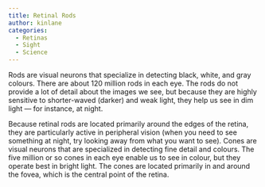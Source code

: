 ```yaml
---
title: Retinal Rods
author: kinlane
categories:
  - Retinas
  - Sight
  - Science
---
```

Rods are visual neurons that specialize in detecting black, white, and gray colours. There are about 120 million rods in each eye. The rods do not provide a lot of detail about the images we see, but because they are highly sensitive to shorter-waved (darker) and weak light, they help us see in dim light — for instance, at night. 

Because retinal rods are located primarily around the edges of the retina, they are particularly active in peripheral vision (when you need to see something at night, try looking away from what you want to see). Cones are visual neurons that are specialized in detecting fine detail and colours. The five million or so cones in each eye enable us to see in colour, but they operate best in bright light. The cones are located primarily in and around the fovea, which is the central point of the retina.